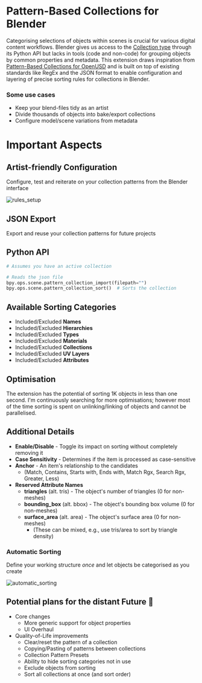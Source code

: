 # Pattern-Based Collections for Blender
Categorising selections of objects within scenes is crucial for various digital content workflows. Blender gives us access to the [Collection type](https://docs.blender.org/api/current/bpy.types.Collection.html) through its Python API but lacks in tools (code and non-code) for grouping objects by common properties and metadata. This extension draws inspiration from [Pattern-Based Collections for OpenUSD](https://github.com/PixarAnimationStudios/OpenUSD-proposals/tree/main/proposals/pattern-based-collections) and is built on top of existing standards like RegEx and the JSON format to enable configuration and layering of precise sorting rules for collections in Blender.

### Some use cases
* Keep your blend-files tidy as an artist
* Divide thousands of objects into bake/export collections
* Configure model/scene variations from metadata

# Important Aspects

## Artist-friendly Configuration
Configure, test and reiterate on your collection patterns from the Blender interface
  
![rules_setup](https://github.com/user-attachments/assets/c3398a3c-0787-4dc9-9eac-8445cfb13c3e)

## JSON Export
Export and reuse your collection patterns for future projects

## Python API
```py
# Assumes you have an active collection

# Reads the json file
bpy.ops.scene.pattern_collection_import(filepath="")
bpy.ops.scene.pattern_collection_sort()  # Sorts the collection
```
## Available Sorting Categories
* Included/Excluded **Names**
* Included/Excluded **Hierarchies**
* Included/Excluded **Types**
* Included/Excluded **Materials**
* Included/Excluded **Collections**
* Included/Excluded **UV Layers**
* Included/Excluded **Attributes**

## Optimisation
The extension has the potential of sorting 1K objects in less than one second. I'm continuously searching for more optimisations; however most of the time sorting is spent on unlinking/linking of objects and cannot be parallelised.

## Additional Details
* **Enable/Disable** - Toggle its impact on sorting without completely removing it
* **Case Sensitivity** - Determines if the item is processed as case-sensitive
* **Anchor** - An item's relationship to the candidates
  * (Match, Contains, Starts with, Ends with, Match Rgx, Search Rgx, Greater, Less)
* **Reserved Attribute Names**
  * **triangles** (alt. tris) - The object's number of triangles (0 for non-meshes)
  * **bounding_box** (alt. bbox) - The object's bounding box volume (0 for non-meshes)
  * **surface_area** (alt. area) - The object's surface area (0 for non-meshes)
    * (These can be mixed, e.g., use tris/area to sort by triangle density)

### Automatic Sorting
Define your working structure *once* and let objects be categorised as you create
  
![automatic_sorting](https://github.com/user-attachments/assets/2c35a410-6f09-4401-9851-1e3d90fa5f15)

## Potential plans for the distant Future 🚀
* Core changes  
  * More generic support for object properties
  * UI Overhaul
* Quality-of-Life improvements
  * Clear/reset the pattern of a collection
  * Copying/Pasting of patterns between collections
  * Collection Pattern Presets
  * Ability to hide sorting categories not in use
  * Exclude objects from sorting
  * Sort all collections at once (and sort order)